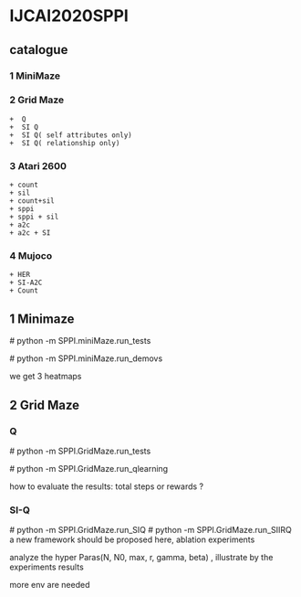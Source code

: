 # IJCAI2020SPPI

## catalogue

### 1 MiniMaze 

### 2 Grid Maze

    +  Q
    +  SI Q
    +  SI Q( self attributes only)
    +  SI Q( relationship only)

### 3  Atari 2600

    + count
    + sil
    + count+sil
    + sppi
    + sppi + sil
    + a2c
    + a2c + SI

### 4 Mujoco

    + HER
    + SI-A2C
    + Count

## 1 Minimaze

\# python -m SPPI.miniMaze.run_tests

\# python -m SPPI.miniMaze.run_demovs

we get 3 heatmaps 

## 2 Grid Maze

### Q

\# python -m SPPI.GridMaze.run_tests

\# python -m SPPI.GridMaze.run_qlearning

how to evaluate the results: total steps or rewards ?


### SI-Q

\# python -m SPPI.GridMaze.run_SIQ
\# python -m SPPI.GridMaze.run_SIIRQ
a new framework should be proposed here, ablation experiments

analyze the hyper Paras(N, N0, max, r, gamma, beta) , illustrate by the experiments results  

more env are needed


